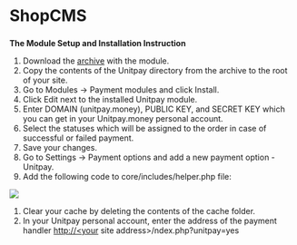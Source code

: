# ShopCMS

### 

**The Module Setup and Installation Instruction**

1. Download the [archive](https://github.com/unitpay/shopcms-module/releases/download/v2.0.1/phpshop-module-2.0.1.zip) with the module.
2. Copy the contents of the Unitpay directory from the archive to the root of your site.
3. Go to Modules -&gt; Payment modules and click Install.
4. Click Edit next to the installed Unitpay module.
5. Enter DOMAIN \(unitpay.money\), PUBLIC KEY, and SECRET KEY which you can get in your Unitpay.money personal account.
6. Select the statuses which will be assigned to the order in case of successful or failed payment.
7. Save your changes.
8. Go to Settings -&gt; Payment options and add a new payment option - Unitpay.
9. Add the following code to core/includes/helper.php file:

![](../../.gitbook/assets/image%20%2845%29.png)

1. Clear your cache by deleting the contents of the cache folder.
2. In your Unitpay personal account, enter the address of the payment handler [http://&lt;your](http://<your) site address&gt;/ndex.php?unitpay=yes

